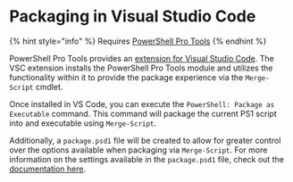 # Packaging in Visual Studio Code

{% hint style="info" %}
Requires [PowerShell Pro Tools](https://ironmansoftware.com/poshtools)
{% endhint %}

PowerShell Pro Tools provides an [extension for Visual Studio Code](https://marketplace.visualstudio.com/items?itemName=ironmansoftware.powershellprotools). The VSC extension installs the PowerShell Pro Tools module and utilizes the functionality within it to provide the package experience via the `Merge-Script` cmdlet.

Once installed in VS Code, you can execute the `PowerShell: Package as Executable` command. This command will package the current PS1 script into and executable using `Merge-Script`. 

Additionally, a `package.psd1` file will be created to allow for greater control over the options available when packaging via `Merge-Script`. For more information on the settings available in the `package.psd1` file, check out the [documentation here](https://docs.poshtools.com/powershell-pro-tools-documentation/powershell-module/aboutmergescriptconfig).

